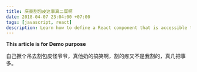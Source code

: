 ```yaml
---
title: 庆豪割包皮这事真二蛋啊
date: 2018-04-07 23:04:00 +07:00
tags: [javascript, react]
description: Learn how to define a React component that is accessible through the dot notation. A common component pattern to show a parent-child relation.
---
```


**This article is for Demo purpose**

自己撅个吊去割包皮怪爷爷，真他奶的搞笑啊，割的疼又不是我割的，真几把事多。
